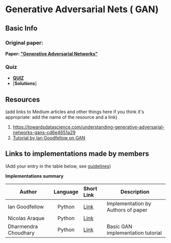 # Generative Adversarial Nets ( GAN) 

## Basic Info

### Original paper: 
**Paper: ["Generative Adversarial Networks"](https://arxiv.org/abs/1406.2661)**  

### Quiz
- [**QUIZ**](https://www.surveymonkey.com/r/93C8RHQ) 
- [**Solutions**]

## Resources 
(add links to Medium articles and other things here if you think it's appropriate: add the name of the resource and a link)
1) https://towardsdatascience.com/understanding-generative-adversarial-networks-gans-cd6e4651a29
2) [Tutorial by Ian Goodfellow on GAN](https://arxiv.org/abs/1701.00160)

## Links to implementations made by members 
(Add your entry in the table below, see [guidelines](https://github.com/papersdclub/theclub/blob/master/implementation_guidelines.md))

**Implementations summary**

| Author          | Language      | Short Link  |Description |
| -------------   |:-------------:| :---------- |----------- |
| Ian Goodfellow | Python | [Link](https://github.com/goodfeli/adversarial) | Implementation by Authors of paper|
| Nicolas Araque | Python | [Link](https://github.com/naraquev/Private-AI/blob/master/research/Generative_Adversarial_Nets.ipynb) | |
|Dharmendra Choudhary | Python | [Link](https://github.com/drc10723/GAN_design/blob/master/GAN_implementations/Basic_GAN.ipynb) | Basic GAN implementation tutorial |


